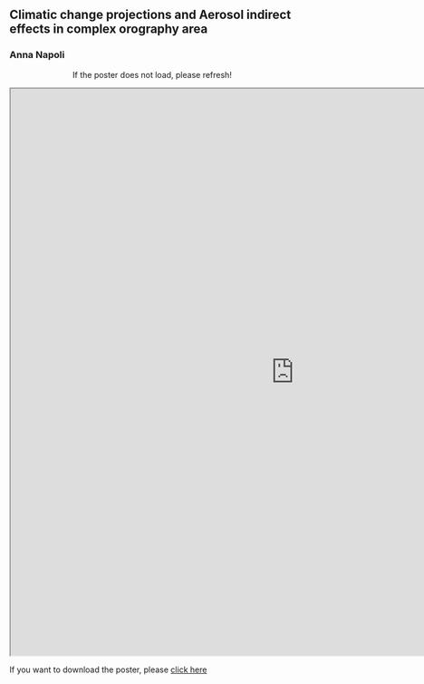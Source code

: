 ##  Climatic change projections and Aerosol indirect effects in complex orography area
### Anna Napoli

<center>
  <p>If the poster does not load, please refresh!</p>
 </center>

<head>
  <!-- <iframe src="/CSW21/Poster/a0poster.pdf" width="1000" height="1000" type="application/pdf"></iframe> -->
<iframe src="https://docs.google.com/gview?embedded=true&url=https://docs-dibris.github.io/CSW21/Poster/01_Anna_Napoli.pdf" width="1000" height="1000" type="application/pdf"></iframe>

  <p>If you want to download the poster, please <a href="/CSW21/Poster/01_Anna_Napoli.pdf" download="/CSW21/Poster/01_Anna_Napoli.pdf">click here</a> </p>  
  
  
<script src="https://utteranc.es/client.js" 
repo="docs-dibris/CSW21" 
issue-term="poster01" 
theme="github-light" 
crossorigin="anonymous" 
async>
</script>

</head>
